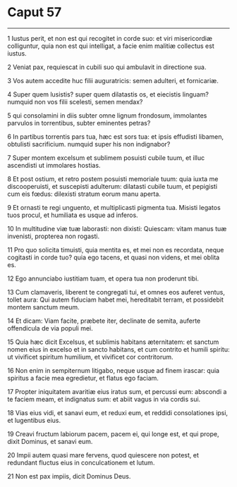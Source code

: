 # Caput 57

***

1 Iustus perit, et non est qui recogitet in corde suo: et viri misericordiæ colliguntur, quia non est qui intelligat, a facie enim malitiæ collectus est iustus.

2 Veniat pax, requiescat in cubili suo qui ambulavit in directione sua.

3 Vos autem accedite huc filii auguratricis: semen adulteri, et fornicariæ.

4 Super quem lusistis? super quem dilatastis os, et eiecistis linguam? numquid non vos filii scelesti, semen mendax?

5 qui consolamini in diis subter omne lignum frondosum, immolantes parvulos in torrentibus, subter eminentes petras?

6 In partibus torrentis pars tua, hæc est sors tua: et ipsis effudisti libamen, obtulisti sacrificium. numquid super his non indignabor?

7 Super montem excelsum et sublimem posuisti cubile tuum, et illuc ascendisti ut immolares hostias.

8 Et post ostium, et retro postem posuisti memoriale tuum: quia iuxta me discooperuisti, et suscepisti adulterum: dilatasti cubile tuum, et pepigisti cum eis fœdus: dilexisti stratum eorum manu aperta.

9 Et ornasti te regi unguento, et multiplicasti pigmenta tua. Misisti legatos tuos procul, et humiliata es usque ad inferos.

10 In multitudine viæ tuæ laborasti: non dixisti: Quiescam: vitam manus tuæ invenisti, propterea non rogasti.

11 Pro quo solicita timuisti, quia mentita es, et mei non es recordata, neque cogitasti in corde tuo? quia ego tacens, et quasi non videns, et mei oblita es.

12 Ego annunciabo iustitiam tuam, et opera tua non proderunt tibi.

13 Cum clamaveris, liberent te congregati tui, et omnes eos auferet ventus, tollet aura: Qui autem fiduciam habet mei, hereditabit terram, et possidebit montem sanctum meum.

14 Et dicam: Viam facite, præbete iter, declinate de semita, auferte offendicula de via populi mei.

15 Quia hæc dicit Excelsus, et sublimis habitans æternitatem: et sanctum nomen eius in excelso et in sancto habitans, et cum contrito et humili spiritu: ut vivificet spiritum humilium, et vivificet cor contritorum.

16 Non enim in sempiternum litigabo, neque usque ad finem irascar: quia spiritus a facie mea egredietur, et flatus ego faciam.

17 Propter iniquitatem avaritiæ eius iratus sum, et percussi eum: abscondi a te faciem meam, et indignatus sum: et abiit vagus in via cordis sui.

18 Vias eius vidi, et sanavi eum, et reduxi eum, et reddidi consolationes ipsi, et lugentibus eius.

19 Creavi fructum labiorum pacem, pacem ei, qui longe est, et qui prope, dixit Dominus, et sanavi eum.

20 Impii autem quasi mare fervens, quod quiescere non potest, et redundant fluctus eius in conculcationem et lutum.

21 Non est pax impiis, dicit Dominus Deus.

